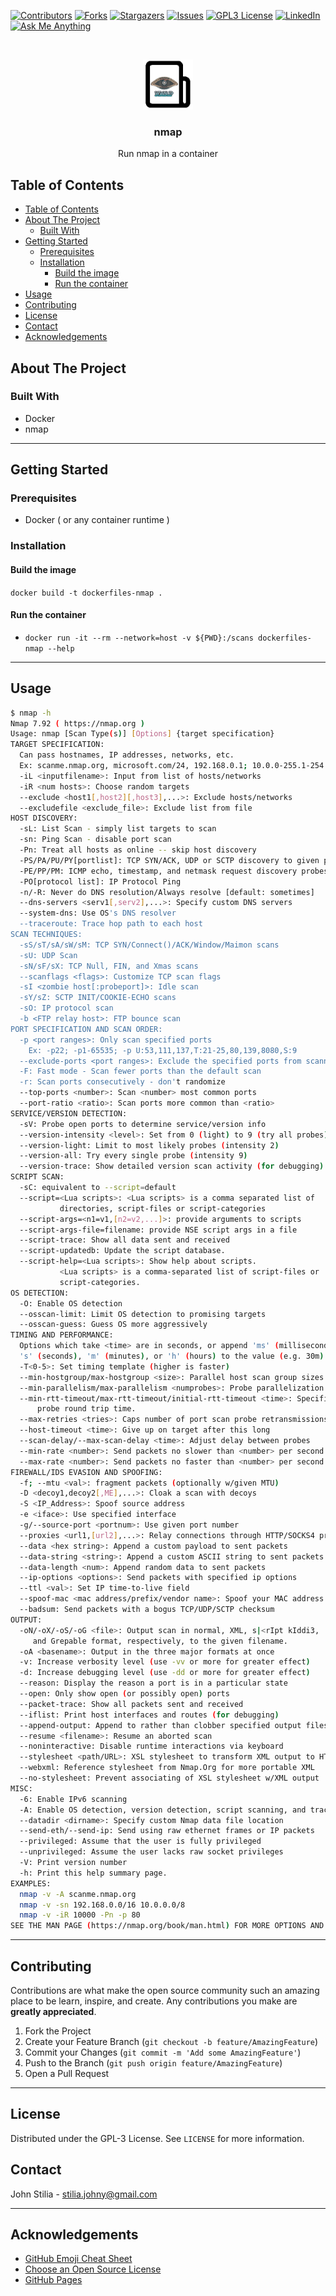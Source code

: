 [![Contributors][contributors-shield]][contributors-url]
[![Forks][forks-shield]][forks-url]
[![Stargazers][stars-shield]][stars-url]
[![Issues][issues-shield]][issues-url]
[![GPL3 License][license-shield]][license-url]
[![LinkedIn][linkedin-shield]][linkedin-url]
[![Ask Me Anything][ask-me-anything]][personal-page]

<!-- PROJECT LOGO -->
<br />
<p align="center">
    <img src=".assets/logo.png" alt="master Logo" width="80" height="80">
  </a>

  <h3 align="center">nmap</h3>

  <p align="center">
    Run nmap in a container
</p>

<!-- TABLE OF CONTENTS -->

## Table of Contents

- [Table of Contents](#table-of-contents)
- [About The Project](#about-the-project)
  - [Built With](#built-with)
- [Getting Started](#getting-started)
  - [Prerequisites](#prerequisites)
  - [Installation](#installation)
    - [Build the image](#build-the-image)
    - [Run the container](#run-the-container)
- [Usage](#usage)
- [Contributing](#contributing)
- [License](#license)
- [Contact](#contact)
- [Acknowledgements](#acknowledgements)

<!-- ABOUT THE PROJECT -->

## About The Project

### Built With

- Docker
- nmap

---

<!-- GETTING STARTED -->

## Getting Started

### Prerequisites

- Docker ( or any container runtime )

### Installation

#### Build the image

`docker build -t dockerfiles-nmap .`

#### Run the container

- `docker run -it --rm --network=host -v ${PWD}:/scans dockerfiles-nmap --help`

---

<!-- USAGE EXAMPLES -->

## Usage

```bash
$ nmap -h
Nmap 7.92 ( https://nmap.org )
Usage: nmap [Scan Type(s)] [Options] {target specification}
TARGET SPECIFICATION:
  Can pass hostnames, IP addresses, networks, etc.
  Ex: scanme.nmap.org, microsoft.com/24, 192.168.0.1; 10.0.0-255.1-254
  -iL <inputfilename>: Input from list of hosts/networks
  -iR <num hosts>: Choose random targets
  --exclude <host1[,host2][,host3],...>: Exclude hosts/networks
  --excludefile <exclude_file>: Exclude list from file
HOST DISCOVERY:
  -sL: List Scan - simply list targets to scan
  -sn: Ping Scan - disable port scan
  -Pn: Treat all hosts as online -- skip host discovery
  -PS/PA/PU/PY[portlist]: TCP SYN/ACK, UDP or SCTP discovery to given ports
  -PE/PP/PM: ICMP echo, timestamp, and netmask request discovery probes
  -PO[protocol list]: IP Protocol Ping
  -n/-R: Never do DNS resolution/Always resolve [default: sometimes]
  --dns-servers <serv1[,serv2],...>: Specify custom DNS servers
  --system-dns: Use OS's DNS resolver
  --traceroute: Trace hop path to each host
SCAN TECHNIQUES:
  -sS/sT/sA/sW/sM: TCP SYN/Connect()/ACK/Window/Maimon scans
  -sU: UDP Scan
  -sN/sF/sX: TCP Null, FIN, and Xmas scans
  --scanflags <flags>: Customize TCP scan flags
  -sI <zombie host[:probeport]>: Idle scan
  -sY/sZ: SCTP INIT/COOKIE-ECHO scans
  -sO: IP protocol scan
  -b <FTP relay host>: FTP bounce scan
PORT SPECIFICATION AND SCAN ORDER:
  -p <port ranges>: Only scan specified ports
    Ex: -p22; -p1-65535; -p U:53,111,137,T:21-25,80,139,8080,S:9
  --exclude-ports <port ranges>: Exclude the specified ports from scanning
  -F: Fast mode - Scan fewer ports than the default scan
  -r: Scan ports consecutively - don't randomize
  --top-ports <number>: Scan <number> most common ports
  --port-ratio <ratio>: Scan ports more common than <ratio>
SERVICE/VERSION DETECTION:
  -sV: Probe open ports to determine service/version info
  --version-intensity <level>: Set from 0 (light) to 9 (try all probes)
  --version-light: Limit to most likely probes (intensity 2)
  --version-all: Try every single probe (intensity 9)
  --version-trace: Show detailed version scan activity (for debugging)
SCRIPT SCAN:
  -sC: equivalent to --script=default
  --script=<Lua scripts>: <Lua scripts> is a comma separated list of
           directories, script-files or script-categories
  --script-args=<n1=v1,[n2=v2,...]>: provide arguments to scripts
  --script-args-file=filename: provide NSE script args in a file
  --script-trace: Show all data sent and received
  --script-updatedb: Update the script database.
  --script-help=<Lua scripts>: Show help about scripts.
           <Lua scripts> is a comma-separated list of script-files or
           script-categories.
OS DETECTION:
  -O: Enable OS detection
  --osscan-limit: Limit OS detection to promising targets
  --osscan-guess: Guess OS more aggressively
TIMING AND PERFORMANCE:
  Options which take <time> are in seconds, or append 'ms' (milliseconds),
  's' (seconds), 'm' (minutes), or 'h' (hours) to the value (e.g. 30m).
  -T<0-5>: Set timing template (higher is faster)
  --min-hostgroup/max-hostgroup <size>: Parallel host scan group sizes
  --min-parallelism/max-parallelism <numprobes>: Probe parallelization
  --min-rtt-timeout/max-rtt-timeout/initial-rtt-timeout <time>: Specifies
      probe round trip time.
  --max-retries <tries>: Caps number of port scan probe retransmissions.
  --host-timeout <time>: Give up on target after this long
  --scan-delay/--max-scan-delay <time>: Adjust delay between probes
  --min-rate <number>: Send packets no slower than <number> per second
  --max-rate <number>: Send packets no faster than <number> per second
FIREWALL/IDS EVASION AND SPOOFING:
  -f; --mtu <val>: fragment packets (optionally w/given MTU)
  -D <decoy1,decoy2[,ME],...>: Cloak a scan with decoys
  -S <IP_Address>: Spoof source address
  -e <iface>: Use specified interface
  -g/--source-port <portnum>: Use given port number
  --proxies <url1,[url2],...>: Relay connections through HTTP/SOCKS4 proxies
  --data <hex string>: Append a custom payload to sent packets
  --data-string <string>: Append a custom ASCII string to sent packets
  --data-length <num>: Append random data to sent packets
  --ip-options <options>: Send packets with specified ip options
  --ttl <val>: Set IP time-to-live field
  --spoof-mac <mac address/prefix/vendor name>: Spoof your MAC address
  --badsum: Send packets with a bogus TCP/UDP/SCTP checksum
OUTPUT:
  -oN/-oX/-oS/-oG <file>: Output scan in normal, XML, s|<rIpt kIddi3,
     and Grepable format, respectively, to the given filename.
  -oA <basename>: Output in the three major formats at once
  -v: Increase verbosity level (use -vv or more for greater effect)
  -d: Increase debugging level (use -dd or more for greater effect)
  --reason: Display the reason a port is in a particular state
  --open: Only show open (or possibly open) ports
  --packet-trace: Show all packets sent and received
  --iflist: Print host interfaces and routes (for debugging)
  --append-output: Append to rather than clobber specified output files
  --resume <filename>: Resume an aborted scan
  --noninteractive: Disable runtime interactions via keyboard
  --stylesheet <path/URL>: XSL stylesheet to transform XML output to HTML
  --webxml: Reference stylesheet from Nmap.Org for more portable XML
  --no-stylesheet: Prevent associating of XSL stylesheet w/XML output
MISC:
  -6: Enable IPv6 scanning
  -A: Enable OS detection, version detection, script scanning, and traceroute
  --datadir <dirname>: Specify custom Nmap data file location
  --send-eth/--send-ip: Send using raw ethernet frames or IP packets
  --privileged: Assume that the user is fully privileged
  --unprivileged: Assume the user lacks raw socket privileges
  -V: Print version number
  -h: Print this help summary page.
EXAMPLES:
  nmap -v -A scanme.nmap.org
  nmap -v -sn 192.168.0.0/16 10.0.0.0/8
  nmap -v -iR 10000 -Pn -p 80
SEE THE MAN PAGE (https://nmap.org/book/man.html) FOR MORE OPTIONS AND EXAMPLES

```

---

<!-- CONTRIBUTING -->

## Contributing

Contributions are what make the open source community such an amazing place to be learn, inspire, and create. Any contributions you make are **greatly appreciated**.

1. Fork the Project
2. Create your Feature Branch (`git checkout -b feature/AmazingFeature`)
3. Commit your Changes (`git commit -m 'Add some AmazingFeature'`)
4. Push to the Branch (`git push origin feature/AmazingFeature`)
5. Open a Pull Request

---

<!-- LICENSE -->

## License

Distributed under the GPL-3 License. See `LICENSE` for more information.

<!-- CONTACT -->

## Contact

John Stilia - stilia.johny@gmail.com

---

<!-- ACKNOWLEDGEMENTS -->

## Acknowledgements

- [GitHub Emoji Cheat Sheet](https://www.webpagefx.com/tools/emoji-cheat-sheet)
- [Choose an Open Source License](https://choosealicense.com)
- [GitHub Pages](https://pages.github.com)

<!-- MARKDOWN LINKS & IMAGES -->
<!-- https://www.markdownguide.org/basic-syntax/#reference-style-links -->

[contributors-shield]: https://img.shields.io/github/contributors/stiliajohny/dockerfiles.svg?style=for-the-badge
[contributors-url]: https://github.com/stiliajohny/dockerfiles/graphs/contributors
[forks-shield]: https://img.shields.io/github/forks/stiliajohny/dockerfiles.svg?style=for-the-badge
[forks-url]: https://github.com/stiliajohny/dockerfiles/network/members
[stars-shield]: https://img.shields.io/github/stars/stiliajohny/dockerfiles.svg?style=for-the-badge
[stars-url]: https://github.com/stiliajohny/dockerfiles/stargazers
[issues-shield]: https://img.shields.io/github/issues/stiliajohny/dockerfiles.svg?style=for-the-badge
[issues-url]: https://github.com/stiliajohny/dockerfiles/issues
[license-shield]: https://img.shields.io/github/license/stiliajohny/dockerfiles?style=for-the-badge
[license-url]: https://github.com/stiliajohny/dockerfiles/blob/master/LICENSE.txt
[linkedin-shield]: https://img.shields.io/badge/-LinkedIn-black.svg?style=for-the-badge&logo=linkedin&colorB=555
[linkedin-url]: https://linkedin.com/in/johnstilia/
[product-screenshot]: .assets/screenshot.png
[ask-me-anything]: https://img.shields.io/badge/Ask%20me-anything-1abc9c.svg?style=for-the-badge
[personal-page]: https://github.com/stiliajohny
